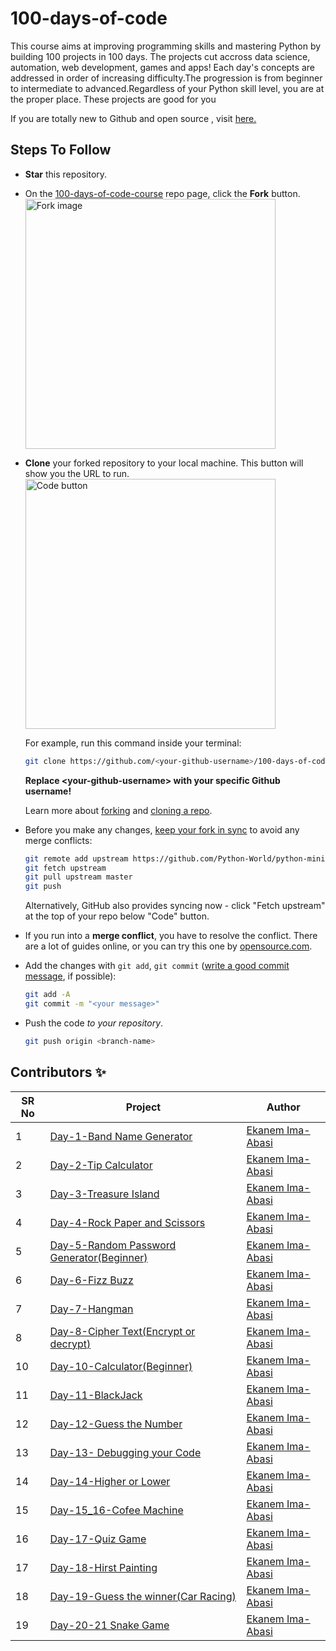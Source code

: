 # 100-days-of-code

This course aims at improving programming skills and mastering Python by building 100 projects in 100 days. The projects cut accross data science, automation, web development, games and apps! Each day's concepts are addressed in order of increasing difficulty.The progression is from beginner to intermediate to advanced.Regardless of your Python skill level, you are at the proper place.
These projects are good for you

If you are totally new to Github and open source , visit [here.](https://towardsdatascience.com/getting-started-with-git-and-github-6fcd0f2d4ac6)

## Steps To Follow

- **Star** this repository.
- On the [100-days-of-code-course](https://github.com/ima-eky/100-days-of-code-course) repo page, click the **Fork** button.
    <br><img src="https://docs.github.com/assets/cb-28613/images/help/repository/fork_button.png" title="Fork image" width="400"/>
- **Clone** your forked repository to your local machine. This button will show you the URL to run.
    <br><img src="https://docs.github.com/assets/images/help/repository/code-button.png" title="Code button" width="400"/>

    For example, run this command inside your terminal:

    ```bash
    git clone https://github.com/<your-github-username>/100-days-of-code-course.git
    ```

    **Replace \<your-github-username\> with your specific Github username!**

    Learn more about [forking](https://help.github.com/en/github/getting-started-with-github/fork-a-repo) and [cloning a repo](https://docs.github.com/en/github/creating-cloning-and-archiving-repositories/cloning-a-repository).
- Before you make any changes, [keep your fork in sync](https://www.freecodecamp.org/news/how-to-sync-your-fork-with-the-original-git-repository/) to avoid any merge conflicts:

    ```bash
    git remote add upstream https://github.com/Python-World/python-mini-projects.git
    git fetch upstream
    git pull upstream master
    git push
    ```
    
    Alternatively, GitHub also provides syncing now - click "Fetch upstream" at the top of your repo below "Code" button.

- If you run into a **merge conflict**, you have to resolve the conflict. There are a lot of guides online, or you can try this one by [opensource.com](https://opensource.com/article/20/4/git-merge-conflict).

- Add the changes with `git add`, `git commit` ([write a good commit message](https://chris.beams.io/posts/git-commit/), if possible):

    ```bash
    git add -A
    git commit -m "<your message>"
    ```

- Push the code _to your repository_.

    ```bash
    git push origin <branch-name>
    ```


## Contributors ✨

SR No   | Project | Author  
--- | --- | ---
1 | [Day-1-Band Name Generator](https://github.com/ima-eky/100-days-of-code-course/tree/main/day-1) | [Ekanem Ima-Abasi](https://github.com/ima-eky)
2 | [Day-2-Tip Calculator](https://github.com/ima-eky/100-days-of-code-course/tree/main/day-2)      | [Ekanem Ima-Abasi](https://github.com/ima-eky)
3 | [Day-3-Treasure Island](https://github.com/ima-eky/100-days-of-code-course/tree/main/day-3)     | [Ekanem Ima-Abasi](https://github.com/ima-eky)
4 | [Day-4-Rock Paper and Scissors](https://github.com/ima-eky/100-days-of-code-course/tree/main/day-4) | [Ekanem Ima-Abasi](https://github.com/ima-eky)
5 | [Day-5-Random Password Generator(Beginner)](https://github.com/ima-eky/100-days-of-code-course/tree/main/day-5)| [Ekanem Ima-Abasi](https://github.com/ima-eky)
6 | [Day-6-Fizz Buzz](https://github.com/ima-eky/100-days-of-code-course/tree/main/day-6)  | [Ekanem Ima-Abasi](https://github.com/ima-eky)
7 | [Day-7-Hangman](https://github.com/ima-eky/100-days-of-code-course/tree/main/day-7)     | [Ekanem Ima-Abasi](https://github.com/ima-eky)
8 | [Day-8-Cipher Text(Encrypt or decrypt)](https://github.com/ima-eky/100-days-of-code-course/tree/main/day-8)|[Ekanem Ima-Abasi](https://github.com/ima-eky)
10 | [Day-10-Calculator(Beginner)](https://github.com/ima-eky/100-days-of-code-course/tree/main/day-10)     | [Ekanem Ima-Abasi](https://github.com/ima-eky)
11 | [Day-11-BlackJack](https://github.com/ima-eky/100-days-of-code-course/tree/main/day-11)     | [Ekanem Ima-Abasi](https://github.com/ima-eky)
12 | [Day-12-Guess the Number](https://github.com/ima-eky/100-days-of-code-course/tree/main/day-12) | [Ekanem Ima-Abasi](https://github.com/ima-eky)
13 | [Day-13- Debugging your Code](https://github.com/ima-eky/100-days-of-code-course/tree/main/day-13)| [Ekanem Ima-Abasi](https://github.com/ima-eky)
14 | [Day-14-Higher or Lower](https://github.com/ima-eky/100-days-of-code-course/tree/main/day-14)| [Ekanem Ima-Abasi](https://github.com/ima-eky)
15 | [Day-15_16-Cofee Machine](https://github.com/ima-eky/100-days-of-code-course/tree/main/day-15_16)| [Ekanem Ima-Abasi](https://github.com/ima-eky)
16 | [Day-17-Quiz Game](https://github.com/ima-eky/100-days-of-code-course/tree/main/day-17)| [Ekanem Ima-Abasi](https://github.com/ima-eky)
17 |[Day-18-Hirst Painting](https://github.com/ima-eky/100-days-of-code-course/tree/main/day-18)| [Ekanem Ima-Abasi](https://github.com/ima-eky)
18 |[Day-19-Guess the winner(Car Racing)](https://github.com/ima-eky/100-days-of-code-course/tree/main/day-19)| [Ekanem Ima-Abasi](https://github.com/ima-eky)
19 |[Day-20-21 Snake Game](https://github.com/ima-eky/100-days-of-code-course/tree/main/day-20-and-day-21)| [Ekanem Ima-Abasi](https://github.com/ima-eky)
